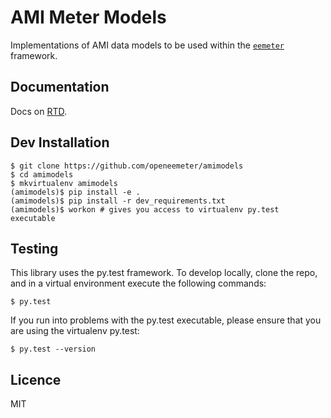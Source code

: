 AMI Meter Models
================


Implementations of AMI data models to be used within the
[`eemeter`](https://github.com/impactlab/eemeter) framework.  

Documentation
-------------

Docs on [RTD](http://amimodels.readthedocs.org/en/latest/).

Dev Installation
----------------

    $ git clone https://github.com/openeemeter/amimodels
    $ cd amimodels
    $ mkvirtualenv amimodels
    (amimodels)$ pip install -e .
    (amimodels)$ pip install -r dev_requirements.txt
    (amimodels)$ workon # gives you access to virtualenv py.test executable

Testing
-------

This library uses the py.test framework. To develop locally, clone the repo,
and in a virtual environment execute the following commands:

    $ py.test

If you run into problems with the py.test executable, please ensure that you
are using the virtualenv py.test:

    $ py.test --version

Licence
-------

MIT
